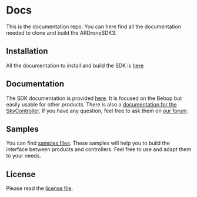 Docs
====

This is the documentation repo. You can here find all the documentation needed to clone and build the ARDroneSDK3.

Installation 
-----------
All the documentation to install and build the SDK is [here](http://developer.parrot.com/docs/bebop/?objective_c#go-deeper)

Documentation
-------------
The SDK documentation is provided [here](http://developer.parrot.com/docs/bebop). It is focused on the Bebop but easily usable for other products.
There is also a [documentation for the SkyController](http://developer.parrot.com/docs/skycontroller/).
If you have any question, feel free to ask them on [our forum](http://forum.developer.parrot.com/).

Samples
---------
You can find [samples files](https://github.com/ARDroneSDK3/Samples.git). These samples will help you to build the interface between products and controllers. 
Feel free to use and adapt them to your needs.

License
-------
Please read the [license file](https://github.com/ARDroneSDK3/Docs/blob/master/LICENSE.md).
